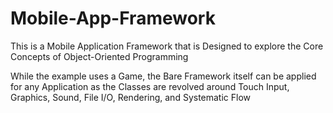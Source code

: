 # Mobile-App-Framework

This is a Mobile Application Framework that is Designed to explore the Core Concepts of Object-Oriented Programming

While the example uses a Game, the Bare Framework itself can be applied for any Application as the Classes are revolved around Touch Input, Graphics, Sound, File I/O, Rendering, and Systematic Flow
